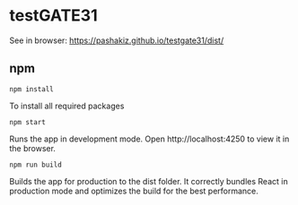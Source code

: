 # testGATE31

See in browser: <a href="https://pashakiz.github.io/testgate31/dist/" title="demo">https://pashakiz.github.io/testgate31/dist/</a>

## npm

`npm install`

To install all required packages

`npm start`

Runs the app in development mode.
Open http://localhost:4250 to view it in the browser.

`npm run build`

Builds the app for production to the dist folder.
It correctly bundles React in production mode and optimizes the build for the best performance.
